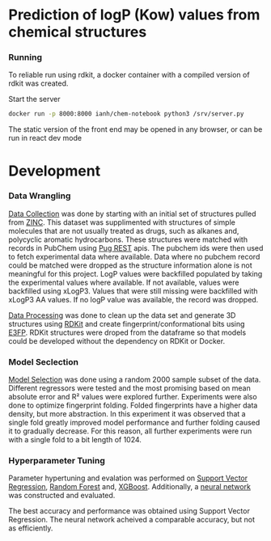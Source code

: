 # Prediction of logP (Kow) values from chemical structures

### Running
To reliable run using rdkit, a docker container with a compiled version of rdkit was created. 

Start the server
```sh
docker run -p 8000:8000 ianh/chem-notebook python3 /srv/server.py
```

The static version of the front end may be opened in any browser, or can be run in react dev mode

# Development

### Data Wrangling
[Data Collection](experiments/data_collection.ipynb) was done by starting with an initial set of structures pulled from [ZINC](https://zinc.docking.org/). This dataset was supplimented with structures of simple molecules that are not usually treated as drugs, such as alkanes and, polycyclic aromatic hydrocarbons. These structures were matched with records in PubChem using [Pug REST](https://pubchemdocs.ncbi.nlm.nih.gov/pug-rest) apis. The pubchem ids were then used to fetch experimental data where available. Data where no pubchem record could be matched were dropped as the structure information alone is not meaningful for this project. LogP values were backfilled populated by taking the experimental values where available. If not available, values were backfilled using xLogP3. Values that were still missing were backfilled with xLogP3 AA values. If no logP value was available, the record was dropped.

[Data Processing](experiments/data_wrangling.ipynb) was done to clean up the data set and generate 3D structures using [RDKit](https://rdkit.org) and create fingerprint/conformational bits using [E3FP](https://github.com/keiserlab/e3fp). RDKit structures were droped from the dataframe so that models could be developed without the dependency on RDKit or Docker.


### Model Seclection

[Model Selection](experiments/model_selection.ipynb) was done using a random 2000 sample subset of the data. Different regressors were tested and the most promising based on mean absolute error and R² values were explored further. Experiments were also done to optimize fingerprint folding. Folded fingerprints have a higher data density, but more abstraction. In this experiment it was observed that a single fold greatly improved model performance and further folding caused it to gradually decrease. For this reason, all further experiments were run with a single fold to a bit length of 1024.

### Hyperparameter Tuning

Parameter hypertuning and evalation was performed on [Support Vector Regression](), [Random Forest]() and, [XGBoost]().
Additionally, a [neural network]() was constructed and evaluated.

The best accuracy and performance was obtained using Support Vector Regression. The neural network acheived a comparable accuracy, but not as efficiently.

